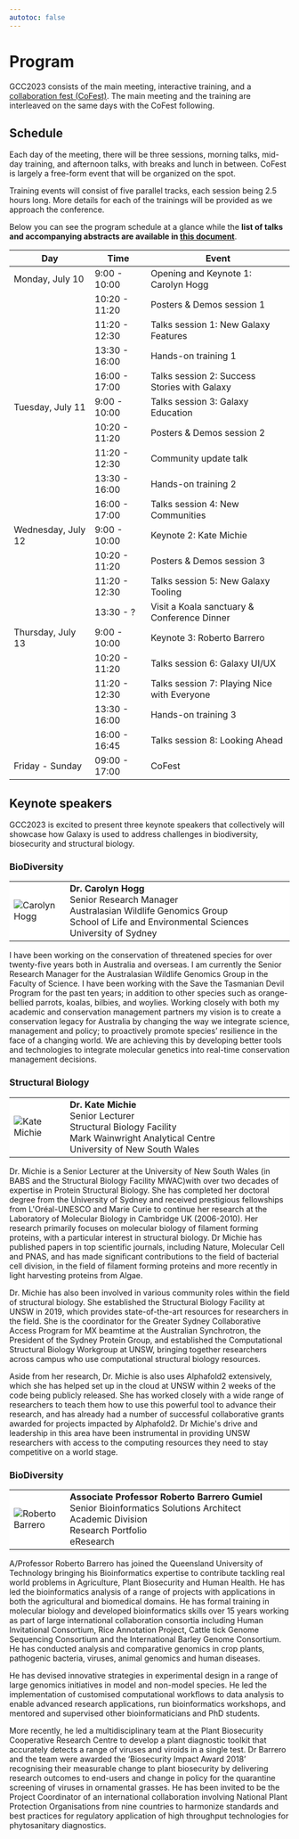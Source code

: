 ```yaml
---
autotoc: false
---
```


<slot name="/events/gcc2023/header" />

# Program

GCC2023 consists of the main meeting, interactive training, and a [collaboration
fest (CoFest)](/events/gcc2023/cofest/). The main meeting and the training are
interleaved on the same days with the CoFest following.

## Schedule

Each day of the meeting, there will be three sessions, morning talks, mid-day
training, and afternoon talks, with breaks and lunch in between. CoFest is
largely a free-form event that will be organized on the spot.

Training events will consist of five parallel tracks, each session being 2.5
hours long. More details for each of the trainings will be provided as we
approach the conference.

Below you can see the program schedule at a glance while the **list of talks and
accompanying abstracts are available in [this
document](https://docs.google.com/document/d/1xJVtNlN3D0yEZceoPb0CcdxtXP0Rx0FUo_ixU38wqlA/edit?usp=sharing)**.

| Day                | Time          | Event                                        |
|--------------------|---------------|----------------------------------------------|
| Monday, July 10    | 9:00 - 10:00  | Opening and Keynote 1: Carolyn Hogg          |
|                    | 10:20 - 11:20 | Posters & Demos session 1                    |
|                    | 11:20 - 12:30 | Talks session 1: New Galaxy Features         |
|                    | 13:30 - 16:00 | Hands-on training 1                          |
|                    | 16:00 - 17:00 | Talks session 2: Success Stories with Galaxy |
| Tuesday, July 11   | 9:00 - 10:00  | Talks session 3: Galaxy Education            |
|                    | 10:20 - 11:20 | Posters & Demos session 2                    |
|                    | 11:20 - 12:30 | Community update talk                        |
|                    | 13:30 - 16:00 | Hands-on training 2                          |
|                    | 16:00 - 17:00 | Talks session 4: New Communities             |
| Wednesday, July 12 | 9:00 - 10:00  | Keynote 2: Kate Michie                       |
|                    | 10:20 - 11:20 | Posters & Demos session 3                    |
|                    | 11:20 - 12:30 | Talks session 5: New Galaxy Tooling          |
|                    | 13:30 - ?     | Visit a Koala sanctuary & Conference Dinner  |
| Thursday, July 13  | 9:00 - 10:00  | Keynote 3: Roberto Barrero                   |
|                    | 10:20 - 11:20 | Talks session 6: Galaxy UI/UX                |
|                    | 11:20 - 12:30 | Talks session 7: Playing Nice with Everyone  |
|                    | 13:30 - 16:00 | Hands-on training 3                          |
|                    | 16:00 - 16:45 | Talks session 8: Looking Ahead               |
| Friday - Sunday    | 09:00 - 17:00 | CoFest                                       |

## Keynote speakers

GCC2023 is excited to present three keynote speakers that collectively will
showcase how Galaxy is used to address challenges in biodiversity, biosecurity
and structural biology.


### BioDiversity

<table style="width: 100%">
  <tbody>
    <tr class="lead text-left" style="background-color: white">
      <td style="border: 0; width: 20%;">
        <img src="/images/events/gcc2023/carolyn-hogg.png" style="max-height: 200px;" alt="Carolyn Hogg" />
      </td>
      <td style="border: 0;">
        <strong>Dr. Carolyn Hogg</strong><br/>
        Senior Research Manager<br/>
        Australasian Wildlife Genomics Group<br/>
        School of Life and Environmental Sciences<br/>
        University of Sydney
      </td>
    </tr>
  </tbody>
</table>

I have been working on the conservation of threatened species for over
twenty-five years both in Australia and overseas. I am currently the Senior
Research Manager for the Australasian Wildlife Genomics Group in the Faculty of
Science. I have been working with the Save the Tasmanian Devil Program for the
past ten years; in addition to other species such as orange-bellied parrots,
koalas, bilbies, and woylies. Working closely with both my academic and
conservation management partners my vision is to create a conservation legacy
for Australia by changing the way we integrate science, management and policy;
to proactively promote species’ resilience in the face of a changing world. We
are achieving this by developing better tools and technologies to integrate
molecular genetics into real-time conservation management decisions.


### Structural Biology

<table style="width: 100%">
  <tbody>
    <tr class="lead text-left" style="background-color: white">
      <td style="border: 0; width: 20%;">
        <img src="/images/events/gcc2023/kate-michie.png" style="max-height: 200px;" alt="Kate Michie" />
      </td>
      <td style="border: 0;">
        <strong>Dr. Kate Michie</strong><br/>
        Senior Lecturer<br/>
        Structural Biology Facility<br/>
        Mark Wainwright Analytical Centre<br/>
        University of New South Wales
      </td>
    </tr>
  </tbody>
</table>

Dr. Michie is a Senior Lecturer at the University of New South Wales (in BABS
and the Structural Biology Facility MWAC)with over two decades of expertise in
Protein Structural Biology. She has completed her doctoral degree from the
University of Sydney and received prestigious fellowships from L'Oréal-UNESCO
and Marie Curie to continue her research at the Laboratory of Molecular Biology
in Cambridge UK (2006-2010). Her research primarily focuses on molecular biology
of filament forming proteins, with a particular interest in structural biology.
Dr  Michie has published papers in top scientific journals, including Nature,
Molecular Cell and PNAS, and has made significant contributions to the field of
bacterial cell division, in the field of filament forming proteins and more
recently in light harvesting proteins from Algae.

Dr. Michie has also been involved in various community roles within the field of
structural biology. She established the Structural Biology Facility at UNSW in
2019, which provides state-of-the-art resources for researchers in the field.
She is the coordinator for the Greater Sydney Collaborative Access Program for
MX beamtime at the Australian Synchrotron, the President of the Sydney Protein
Group, and established the Computational Structural Biology Workgroup at UNSW,
bringing together researchers across campus who use computational structural
biology resources.

Aside from her research, Dr. Michie is also uses Alphafold2 extensively, which
she has helped set up in the cloud at UNSW within 2 weeks of the code being
publicly released. She has worked closely with a wide range of researchers to
teach them how to use this powerful tool to advance their research, and has
already had a number of successful collaborative grants awarded for projects
impacted by Alphafold2. Dr Michie's drive and leadership in this area have been
instrumental in providing UNSW researchers with access to the computing
resources they need to stay competitive on a world stage.

### BioDiversity

<table style="width: 100%">
  <tbody>
    <tr class="lead text-left" style="background-color: white">
      <td style="border: 0; width: 20%;">
        <img src="/images/events/gcc2023/roberto-barrero.png" style="max-height: 200px;" alt="Roberto Barrero" />
      </td>
      <td style="border: 0;">
        <strong>Associate Professor Roberto Barrero Gumiel</strong><br/>
        Senior Bioinformatics Solutions Architect<br/>
        Academic Division<br/>
        Research Portfolio<br/>
        eResearch
      </td>
    </tr>
  </tbody>
</table>

A/Professor Roberto Barrero has joined the Queensland University of Technology
bringing his Bioinformatics expertise to contribute tackling real world problems
in Agriculture, Plant Biosecurity and Human Health. He has led the
bioinformatics analysis of a range of projects with applications in both the
agricultural and biomedical domains. He has formal training in molecular biology
and developed bioinformatics skills over 15 years working as part of large
international collaboration consortia including Human Invitational Consortium,
Rice Annotation Project, Cattle tick Genome Sequencing Consortium and the
International Barley Genome Consortium. He has conducted analysis and
comparative genomics in crop plants, pathogenic bacteria, viruses, animal
genomics and human diseases.

He has devised innovative strategies in experimental design in a range of large
genomics initiatives in model and non-model species. He led the implementation
of customised computational workflows to data analysis to enable advanced
research applications, run bioinformatics workshops, and mentored and supervised
other bioinformaticians and PhD students.

More recently, he led a multidisciplinary team at the Plant Biosecurity
Cooperative Research Centre to develop a plant diagnostic toolkit that
accurately detects a range of viruses and viroids in a single test. Dr Barrero
and the team were awarded the ‘Biosecurity Impact Award 2018’ recognising their
measurable change to plant biosecurity by delivering research outcomes to
end-users and change in policy for the quarantine screening of viruses in
ornamental grasses. He has been invited to be the Project Coordinator of an
international collaboration involving National Plant Protection Organisations
from nine countries to harmonize standards and best practices for regulatory
application of high throughput technologies for phytosanitary diagnostics.
